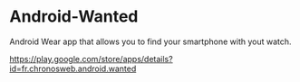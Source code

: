 Android-Wanted
==============
Android Wear app that allows you to find your smartphone with yout watch.

https://play.google.com/store/apps/details?id=fr.chronosweb.android.wanted
